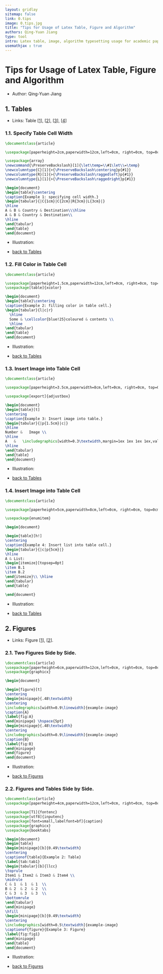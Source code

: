```yaml
---
layout: gridlay
sitemap: false
link: 0.tips
image: 0.tips.jpg
title: "Tips for Usage of Latex Table, Figure and Algorithm"
authors: Qing-Yuan Jiang
type: tool
intro: Latex table, image, algorithm typesetting usage for academic paper.
usemathjax : true
---
```


# Tips for Usage of Latex Table, Figure and Algorithm

* Author: Qing-Yuan Jiang

<!-- This article provides examples of using [Latex](#latex) and [Python](#python) to create illustrations for academic research papers. -->

## 1. Tables <a name="table"></a>

* Links: Table [[1](#tab1)], [[2](#tab2)], [[3](#tab3)], [[4](#tab4)]

### 1.1. Specify Table Cell Width<a name="tab1"></a>


```latex
\documentclass{article}

\usepackage[paperheight=2cm,paperwidth=12cm,left=0cm, right=0cm, top=0cm, bottom=0cm]{geometry}

\usepackage{array}
\newcommand{\PreserveBackslash}[1]{\let\temp=\\#1\let\\=\temp}
\newcolumntype{C}[1]{>{\PreserveBackslash\centering}p{#1}}
\newcolumntype{R}[1]{>{\PreserveBackslash\raggedleft}p{#1}}
\newcolumntype{L}[1]{>{\PreserveBackslash\raggedright}p{#1}}

\begin{document}
\begin{table}\centering
\caption{Example 1: specifying cell width.}
\begin{tabular}{|C{1cm}|C{2cm}|R{3cm}|L{3cm}|}
\hline
A & B & Country & Destination\\\hline
A & B & Country & Destination\\
\hline
\end{tabular}
\end{table}
\end{document}
```

* Illustration:
<object data="{{ site.url }}{{ site.baseurl }}/notes/tips/tab1.pdf#view=FitH" width="100%" height="200" type="application/pdf"></object>

* [back to Tables](#table)

### 1.2. Fill Color in Table Cell<a name="tab2"></a>


```latex
\documentclass{article}

\usepackage[paperheight=1.5cm,paperwidth=12cm,left=0cm, right=0cm, top=0cm, bottom=0cm]{geometry}
\usepackage[table]{xcolor}

\begin{document}
\begin{table}\centering
\caption{Example 2: filling color in table cell.}
\begin{tabular}{l|c|r}
  \hline
  Some & \cellcolor{blue!25}coloured & contents \\
  \hline
\end{tabular}
\end{table}
\end{document}
```

* Illustration:
<object data="{{ site.url }}{{ site.baseurl }}/notes/tips/tab2.pdf#view=FitH" width="100%" height="150" type="application/pdf"></object>

* [back to Tables](#table)

### 1.3. Insert Image into Table Cell<a name="tab3"></a>


```latex
\documentclass{article}

\usepackage[paperheight=3.5cm,paperwidth=8cm,left=0cm, right=0cm, top=0cm, bottom=0cm]{geometry}

\usepackage[export]{adjustbox}

\begin{document}
\begin{table}[t]
\centering
\caption{Example 3: Insert image into table.}
\begin{tabular}{|p{1.5cm}|c|}
\hline
Number &   Image \\ 
\hline
A   &   \includegraphics[width=0.3\textwidth,margin=1ex 1ex 1ex 1ex,valign=m]{example-image}  \\
\hline
\end{tabular}
\end{table}
\end{document}
```

* Illustration:
<object data="{{ site.url }}{{ site.baseurl }}/notes/tips/tab3.pdf#view=FitH" width="100%" height="500" type="application/pdf"></object>

* [back to Tables](#table)


### 1.4. Insert Image into Table Cell<a name="tab4"></a>


```latex
\documentclass{article}

\usepackage[paperheight=5cm,paperwidth=8cm,left=0cm, right=0cm, top=0cm, bottom=0cm]{geometry}

\usepackage{enumitem}

\begin{document}

\begin{table}[h!]
\centering
\caption{Example 4: Insert list into table cell.}
\begin{tabular}{|c|p{5cm}|}
\hline
A & List:
\begin{itemize}[topsep=0pt]
\item B.1
\item B.2
\end{itemize}\\ \hline
\end{tabular}
\end{table}

\end{document}
```

* Illustration:
<object data="{{ site.url }}{{ site.baseurl }}/notes/tips/tab4.pdf#view=FitH" width="100%" height="435" type="application/pdf"></object>

* [back to Tables](#table)


## 2. Figures <a name="figure"></a>

* Links: Figure [[1](#fig1)], [[2](#fig2)].

### 2.1. Two Figures Side by Side.<a name="fig1"></a>


```latex
\documentclass{article}
\usepackage[paperheight=6cm,paperwidth=12cm,left=0cm, right=0cm, top=0cm, bottom=0cm]{geometry}
\usepackage{graphicx}

\begin{document}

\begin{figure}[t]
\centering
\begin{minipage}{.48\textwidth}
\centering
\includegraphics[width=0.9\linewidth]{example-image}
\caption{A}
\label{fig:A}
\end{minipage} \hspace{5pt}
\begin{minipage}{.48\textwidth}
\centering
\includegraphics[width=0.9\linewidth]{example-image}
\caption{B}
\label{fig:B}
\end{minipage}
\end{figure}
\end{document}
```

* Illustration:
<object data="{{ site.url }}{{ site.baseurl }}/notes/tips/fig1.pdf#view=FitH" width="100%" height="550" type="application/pdf"></object>

* [back to Figures](#figure)


### 2.2. Figures and Tables Side by Side.<a name="fig2"></a>


```latex
\documentclass{article}
\usepackage[paperheight=4cm,paperwidth=12cm,left=0cm, right=0cm, top=0cm, bottom=0cm]{geometry}

\usepackage[T1]{fontenc}
\usepackage[utf8]{inputenc}
\usepackage[font=small,labelfont=bf]{caption}
\usepackage{graphicx}
\usepackage{booktabs}

\begin{document}
\begin{table}
\begin{minipage}[b]{0.49\textwidth}
\centering
\captionof{table}{Example 2: Table}
\label{tab:tab1}
\begin{tabular}[b]{llcc}
\toprule    
Item1 & Item2 & Item3 & Item4 \\
\midrule    
C & 1  & 1  & 1  \\
B & 2  & 2  & 2  \\
C & 3  & 3  & 3  \\
\bottomrule 
\end{tabular}
\end{minipage}
\hfill
\begin{minipage}[b]{0.49\textwidth}
\centering
\includegraphics[width=0.5\textwidth]{example-image}
\captionof{figure}{Example 3: Figure}
\label{fig:fig1}
\end{minipage}
\end{table}
\end{document}
```

* Illustration:
<object data="{{ site.url }}{{ site.baseurl }}/notes/tips/fig2.pdf#view=FitH" width="100%" height="400" type="application/pdf"></object>

* [back to Figures](#figure)
